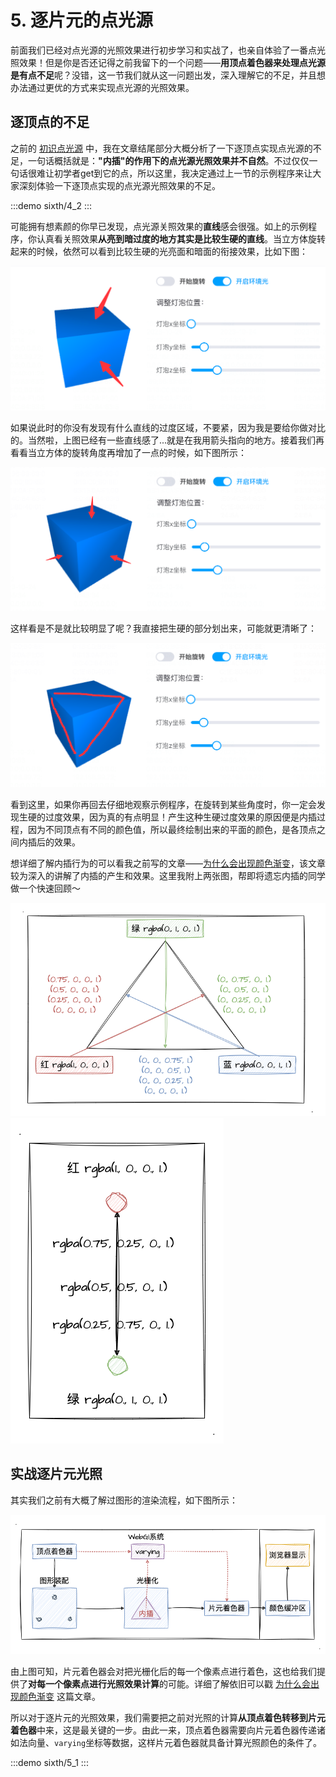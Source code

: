 # 5. 逐片元的点光源

前面我们已经对点光源的光照效果进行初步学习和实战了，也亲自体验了一番点光照效果！但是你是否还记得之前我留下的一个问题——**用顶点着色器来处理点光源是有点不足**呢？没错，这一节我们就从这一问题出发，深入理解它的不足，并且想办法通过更优的方式来实现点光源的光照效果。

## 逐顶点的不足

之前的 [初识点光源](/content/六、WebGL光照/3.%20初识点光源.html) 中，我在文章结尾部分大概分析了一下逐顶点实现点光源的不足，一句话概括就是：**"内插"的作用下的点光源光照效果并不自然**。不过仅仅一句话很难让初学者get到它的点，所以这里，我决定通过上一节的示例程序来让大家深刻体验一下逐顶点实现的点光源光照效果的不足。

:::demo
sixth/4_2
:::

可能拥有想素颜的你早已发现，点光源关照效果的**直线**感会很强。如上的示例程序，你认真看关照效果**从亮到暗过度的地方其实是比较生硬的直线**。当立方体旋转起来的时候，依然可以看到比较生硬的光亮面和暗面的衔接效果，比如下图：

![5.1](../../public/images/sixth/5.1.png)

如果说此时的你没有发现有什么直线的过度区域，不要紧，因为我是要给你做对比的。当然啦，上图已经有一些直线感了...就是在我用箭头指向的地方。接着我们再看看当立方体的旋转角度再增加了一点的时候，如下图所示：

![5.2](../../public/images/sixth/5.2.png)

这样看是不是就比较明显了呢？我直接把生硬的部分划出来，可能就更清晰了：

![5.3](../../public/images/sixth/5.3.png)

看到这里，如果你再回去仔细地观察示例程序，在旋转到某些角度时，你一定会发现生硬的过度效果，因为真的有点明显！产生这种生硬过度效果的原因便是内插过程，因为不同顶点有不同的颜色值，所以最终绘制出来的平面的颜色，是各顶点之间内插后的效果。

想详细了解内插行为的可以看我之前写的文章——[为什么会出现颜色渐变](/content/三、WebGL颜色和纹理/2.%20为什么会出现颜色渐变.html)，该文章较为深入的讲解了内插的产生和效果。这里我附上两张图，帮即将遗忘内插的同学做一个快速回顾～

![2.6](../../public/images/third/2.6.png)
![2.7](../../public/images/third/2.7.png)

## 实战逐片元光照

其实我们之前有大概了解过图形的渲染流程，如下图所示：

![2.5](../../public/images/third/2.5.png)

由上图可知，片元着色器会对把光栅化后的每一个像素点进行着色，这也给我们提供了**对每一个像素点进行光照效果计算**的可能。详细了解依旧可以戳 [为什么会出现颜色渐变](/content/三、WebGL颜色和纹理/2.%20为什么会出现颜色渐变.html) 这篇文章。

所以对于逐片元的光照效果，我们需要把之前对光照的计算**从顶点着色转移到片元着色器**中来，这是最关键的一步。由此一来，顶点着色器需要向片元着色器传递诸如法向量、`varying`坐标等数据，这样片元着色器就具备计算光照颜色的条件了。

:::demo
sixth/5_1
:::
